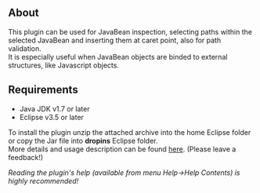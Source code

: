 <h2>About</h2>
<p>
This plugin can be used for JavaBean inspection, selecting paths within the selected JavaBean and inserting them at caret point, also for path validation.<br>It is especially useful when JavaBean objects are binded to external structures, like Javascript objects.</p>
<h2>Requirements</h2>
<ul>
<li>Java JDK v1.7 or later</li>
<li>Eclipse v3.5 or later</li>
</ul>
<p>
To install the plugin unzip the attached archive into the home Eclipse folder or copy the Jar file into <b>dropins</b> Eclipse folder.<br>
More details and usage description can be found <a href="https://eugencovaciq.wordpress.com/2015/01/24/an-eclipse-plugin-javabean-inspector">here</a>. (Please leave a feedback!)
</p>
<em>Reading the plugin's help (available from menu Help->Help Contents) is highly recommended!</em>
